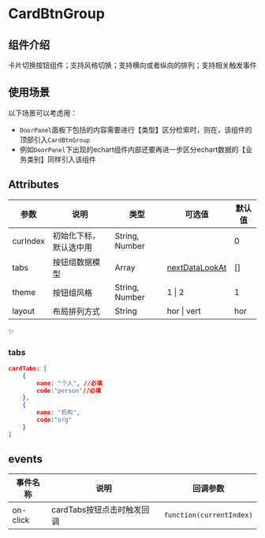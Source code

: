 # CardBtnGroup

## 组件介绍

卡片切换按钮组件；支持风格切换；支持横向或者纵向的排列；支持相关触发事件

## 使用场景

以下场景可以考虑用：

* `DoorPanel`面板下包括的内容需要进行【类型】区分检索时，则在，该组件的顶部引入`CardBtnGroup`
* 例如`DoorPanel`下出现的echart组件内部还要再进一步区分echart数据的【业务类别】同样引入该组件

## Attributes

| 参数     | 说明                   | 类型           | 可选值                  | 默认值 |
| -------- | ---------------------- | -------------- | ----------------------- | ------ |
| curIndex | 初始化下标，默认选中用 | String, Number |                         | 0      |
| tabs     | 按钮组数据模型         | Array          | [nextDataLookAt](#tabs) | []     |
| theme    | 按钮组风格             | String, Number | 1 \| 2                  | 1      |
| layout   | 布局排列方式           | String         | hor \| vert             | hor    |



✨

### tabs

```json
cardTabs: [
    {
        name: "个人", //必填
        code:"person"//必填
    },
    {
        name: "机构",
        code:"org"
    }
]
```



## events

| 事件名称 | 说明                       | 回调参数                 |
| -------- | -------------------------- | ------------------------ |
| on-click | cardTabs按钮点击时触发回调 | `function(currentIndex)` |

